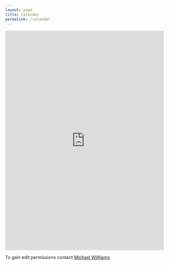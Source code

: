 ```yaml
---
layout: page
title: Calendar
permalink: /calendar
---
```


<iframe src="https://teamup.com/kseq6c9fwktwpnxp1e" frameborder="0" width="100%" height="700"></iframe>

To gain edit permissions contact [Michael Willliams][email]

[email]: mailto:2136420w@student.gla.ac.uk
